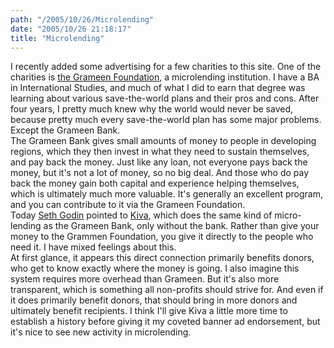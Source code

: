 ```yaml
---
path: "/2005/10/26/Microlending" 
date: "2005/10/26 21:18:17" 
title: "Microlending" 
---
```

I recently added some advertising for a few charities to this site. One of the charities is <a href="http://www.gfusa.org/get_involved/">the Grameen Foundation</a>, a microlending institution. I have a BA in International Studies, and much of what I did to earn that degree was learning about various save-the-world plans and their pros and cons. After four years, I pretty much knew why the world would never be saved, because pretty much every save-the-world plan has some major problems. Except the Grameen Bank.<br>The Grameen Bank gives small amounts of money to people in developing regions, which they then invest in what they need to sustain themselves, and pay back the money. Just like any loan, not everyone pays back the money, but it's not a lot of money, so no big deal. And those who do pay back the money gain both capital and experience helping themselves, which is ultimately much more valuable. It's generally an excellent program, and you can contribute to it via the Grameen Foundation.<br>Today <a href="http://sethgodin.typepad.com/seths_blog/2005/10/opening_the_mic.html">Seth Godin</a> pointed to <a href="http://www.kiva.org/">Kiva</a>, which does the same kind of micro-lending as the Grameen Bank, only without the bank. Rather than give your money to the Grammen Foundation, you give it directly to the people who need it. I have mixed feelings about this.<br>At first glance, it appears this direct connection primarily benefits donors, who get to know exactly where the money is going. I also imagine this system requires more overhead than Grameen. But it's also more transparent, which is something all non-profits should strive for. And even if it does primarily benefit donors, that should bring in more donors and ultimately benefit recipients. I think I'll give Kiva a little more time to establish a history before giving it my coveted banner ad endorsement, but it's nice to see new activity in microlending.